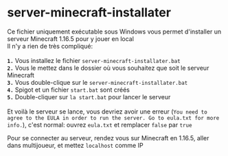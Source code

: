 # server-minecraft-installater
Ce fichier uniquement exécutable sous Windows vous permet d'installer un serveur Minecraft 1.16.5 pour y jouer en local<br>
Il n'y a rien de très compliqué:<br><br>
**`1.`** Vous installez le fichier `server-minecraft-installater.bat`<br>
**`2.`** Vous le mettez dans le dossier où vous souhaitez que soit le serveur Minecraft <br>
**`3.`** Vous double-clique sur le `server-minecraft-installater.bat` <br>
**`4.`** Spigot et un fichier `start.bat` sont créés <br>
**`5.`** Double-cliquer sur `la start.bat` pour lancer le serveur<br><br>
Et voilà le serveur se lance, vous devriez avoir une erreur (`You need to agree to the EULA in order to run the server. Go to eula.txt for more info.`), c'est normal: ouvrez `eula.txt` et remplacer `false` par `true`

Pour se connecter au serveur, rendez vous sur Minecraft en 1.16.5, aller dans multijoueur, et mettez `localhost` comme IP
